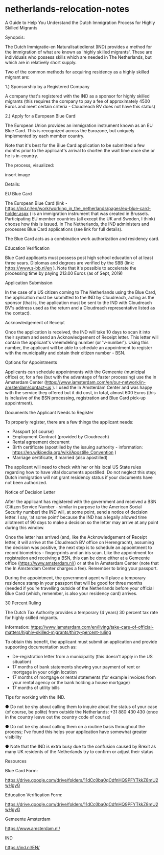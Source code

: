 # netherlands-relocation-notes
A Guide to Help You Understand the Dutch Immigration Process for Highly Skilled Migrants

Synopsis:


The Dutch Immigratie-en Naturalisatiedienst (IND) provides a method for the immigration of what are known as 'highly skilled migrants'.  These are individuals who possess skills which are needed in The Netherlands, but which are in relatively short supply.

Two of the common methods for acquiring residency as a highly skilled migrant are:

1.) Sponsorship by a Registered Company

A company that's registered with the IND as a sponsor for highly skilled migrants (this requires the company to pay a fee of approximately 4500 Euros and meet certain criteria - Cloudreach BV does not have this status)

2.) Apply for a European Blue Card

The European Union provides an immigration instrument known as an EU Blue Card. This is recognized across the Eurozone, but uniquely implemented by each member country.

Note that it's best for the Blue Card application to be submitted a few months prior to the applicant's arrival to shorten the wait time once she or he is in-country.

The process, visualized:

insert image

Details:

EU Blue Card

The European Blue Card (link - https://ind.nl/en/work/working_in_the_netherlands/pages/eu-blue-card-holder.aspx ) is an immigration instrument that was created in Brussels. Participating EU member countries (all except the UK and Sweden, I think) choose how this is issued.  In The Netherlands, the IND administers and processes Blue Card applications (see link for full details).

The Blue Card acts as a combination work authorization and residency card.


Education Verification

Blue Card applicants must possess post high school education of at least three years.  Diplomas and degrees are verified by the SBB (link: https://www.s-bb.nl/en ).  Note that it's possible to accelerate the processing time by paying 213.00 Euros (as of Sept, 2019)


Application Submission

In the case of a US citizen coming to The Netherlands using the Blue Card, the application must be submitted to the IND by Cloudreach, acting as the sponsor (that is, the application must be sent to the IND with Cloudreach BV's address used as the return and a Cloudreach representative listed as the contact).




Acknowledgement of Receipt

Once the application is received, the IND will take 10 days to scan it into their system and send an Acknowledgement of Receipt letter.  This letter will contain the applicant's vreemdeling number (or 'v-number').  Using this number, the applicant will be able to schedule an appointment to register with the municipality and obtain their citizen number - BSN.

Options for Appointments


Applicants can schedule appointments with the Gemeente (municipal office) or, for a fee (but with the advantage of faster processing) use the In Amsterdam Center (https://www.iamsterdam.com/en/our-network/in-amsterdam/contact-us ). I used the In Amsterdam Center and was happy with the service they offered but it did cost, in total, almost 600 Euros (this is inclusive of the BSN processing, registration and Blue Card pick-up appointment).





Documents the Applicant Needs to Register

To properly register, there are a few things the applicant needs:

* Passport (of course)
* Employment Contract (provided by Cloudreach)
* Rental agreement document
* Birth certificate (apostilled by the issuing authority - information: https://en.wikipedia.org/wiki/Apostille_Convention )
* Marriage certificate, if married (also apostilled)

The applicant will need to check with her or his local US State rules regarding how to have vital documents apostilled. Do not neglect this step; Dutch immigration will not grant residency status if your documents have not been authorized.


Notice of Decision Letter

After the applicant has registered with the government and received a BSN (Citizen Service Number - similar in purpose to the American Social Security number) the IND will, at some point, send a notice of decision letter. I say, ‘at some point’ because the IND has a legally allowed time allotment of 90 days to make a decision so the letter may arrive at any point during this window. 

Once the letter has arrived (and, like the Acknowledgement of Receipt letter, it will arrive at the Cloudreach BV office on Herengracht), assuming the decision was positive, the next step is to schedule an appointment to record biometrics - fingerprints and an iris scan.  Like the appointment for registration and receiving a BSN, this can be done either at a Gemeente office (https://www.amsterdam.nl/) or at the In Amsterdam Center (note that the In Amsterdam Center charges a fee). Remember to bring your passport.

During the appointment, the government agent will place a temporary residence stamp in your passport that will be good for three months (needed if you’re travelling outside of the Netherlands before your official Blue Card (which, remember, is also your residency card) arrives.

30 Percent Ruling 

The Dutch Tax Authority provides a temporary (4 years) 30 percent tax rate for highly skilled migrants. 

Information: https://www.iamsterdam.com/en/living/take-care-of-official-matters/highly-skilled-migrants/thirty-percent-ruling 

To obtain this benefit, the applicant must submit an application and provide supporting documentation such as:

* De-registration letter from a municipality (this doesn't apply in the US situation)
* 17 months of bank statements showing your payment of rent or mortgage in your origin location
* 17 months of mortgage or rental statements (for example invoices from your rental agency or the bank holding a house mortgage)
* 17 months of utility bills 

Tips for working with the IND.

●	Do not be shy about calling them to inquire about the status of your case (of course, be polite) from outside the Netherlands: +31 880 430 430 (once in the country leave out the country code of course)

●	Do not be shy about calling them on a routine basis throughout the process; I’ve found this helps your application have somewhat greater visibility

●	Note that the IND is extra busy due to the confusion caused by Brexit as many UK residents of the Netherlands try to confirm or adjust their status


Resources

Blue Card Form:

https://drive.google.com/drive/folders/11dCc0ba0qCdfnHQ9PFYTkkZ8mU2wHgyG


Education Verification Form:

https://drive.google.com/drive/folders/11dCc0ba0qCdfnHQ9PFYTkkZ8mU2wHgyG

Gemeente Amsterdam

https://www.amsterdam.nl/

IND

https://ind.nl/EN/

